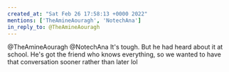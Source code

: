 ```yaml
---
created_at: "Sat Feb 26 17:58:13 +0000 2022"
mentions: ['TheAmineAouragh', 'NotechAna']
in_reply_to: @TheAmineAouragh
---
```


@TheAmineAouragh @NotechAna It's tough. But he had heard about it at school. He's got the friend who knows everything, so we wanted to have that conversation sooner rather than later lol